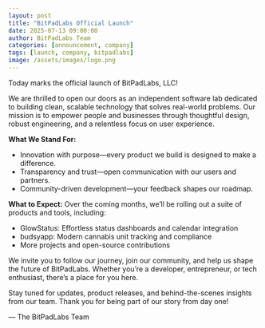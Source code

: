 ```yaml
---
layout: post
title: "BitPadLabs Official Launch"
date: 2025-07-13 09:00:00
author: BitPadLabs Team
categories: [announcement, company]
tags: [launch, company, bitpadlabs]
image: /assets/images/logo.png
---
```

Today marks the official launch of BitPadLabs, LLC!

We are thrilled to open our doors as an independent software lab dedicated to building clean, scalable technology that solves real-world problems. Our mission is to empower people and businesses through thoughtful design, robust engineering, and a relentless focus on user experience.

**What We Stand For:**
- Innovation with purpose—every product we build is designed to make a difference.
- Transparency and trust—open communication with our users and partners.
- Community-driven development—your feedback shapes our roadmap.

**What to Expect:**
Over the coming months, we’ll be rolling out a suite of products and tools, including:
- GlowStatus: Effortless status dashboards and calendar integration
- budsyapp: Modern cannabis unit tracking and compliance
- More projects and open-source contributions

We invite you to follow our journey, join our community, and help us shape the future of BitPadLabs. Whether you’re a developer, entrepreneur, or tech enthusiast, there’s a place for you here.

Stay tuned for updates, product releases, and behind-the-scenes insights from our team. Thank you for being part of our story from day one!

— The BitPadLabs Team
